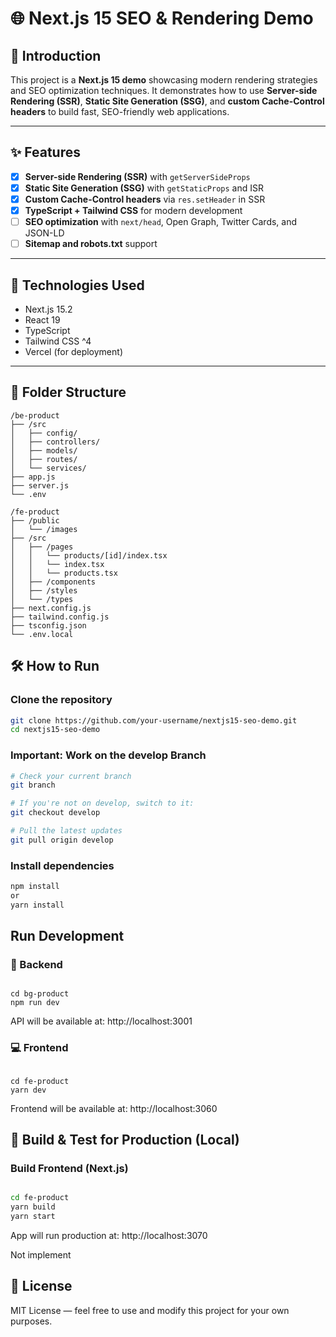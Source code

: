 # 🌐 Next.js 15 SEO & Rendering Demo

## 🚀 Introduction

This project is a **Next.js 15 demo** showcasing modern rendering strategies and SEO optimization techniques. It demonstrates how to use **Server-side Rendering (SSR)**, **Static Site Generation (SSG)**, and **custom Cache-Control headers** to build fast, SEO-friendly web applications.

---

## ✨ Features

- [x] **Server-side Rendering (SSR)** with `getServerSideProps`
- [x] **Static Site Generation (SSG)** with `getStaticProps` and ISR
- [x] **Custom Cache-Control headers** via `res.setHeader` in SSR
- [x] **TypeScript + Tailwind CSS** for modern development
- [ ] **SEO optimization** with `next/head`, Open Graph, Twitter Cards, and JSON-LD
- [ ] **Sitemap and robots.txt** support

---

## 🧰 Technologies Used

- Next.js 15.2
- React 19
- TypeScript
- Tailwind CSS ^4
- Vercel (for deployment)

---

## 📁 Folder Structure

```
/be-product
├── /src
│   ├── config/
│   ├── controllers/
│   ├── models/
│   ├── routes/
│   └── services/
├── app.js
├── server.js
└── .env

/fe-product
├── /public
│   └── /images
├── /src
│   ├── /pages
│   │   └── products/[id]/index.tsx
│   │   └── index.tsx
│   │   └── products.tsx
│   ├── /components
│   ├── /styles
│   └── /types
├── next.config.js
├── tailwind.config.js
├── tsconfig.json
└── .env.local

```

## 🛠️ How to Run

### Clone the repository

```bash
git clone https://github.com/your-username/nextjs15-seo-demo.git
cd nextjs15-seo-demo

```

### Important: Work on the develop Branch

```bash
# Check your current branch
git branch

# If you're not on develop, switch to it:
git checkout develop

# Pull the latest updates
git pull origin develop

```

### Install dependencies

```bash
npm install
or
yarn install

```

## Run Development

### 🔧 Backend

```shell

cd bg-product
npm run dev

```

API will be available at: http://localhost:3001

### 💻 Frontend

```shell

cd fe-product
yarn dev
```

Frontend will be available at: http://localhost:3060

## 🚀 Build & Test for Production (Local)

### Build Frontend (Next.js)

```bash

cd fe-product
yarn build
yarn start

```

App will run production at: http://localhost:3070

Not implement

## 📄 License

MIT License — feel free to use and modify this project for your own purposes.
